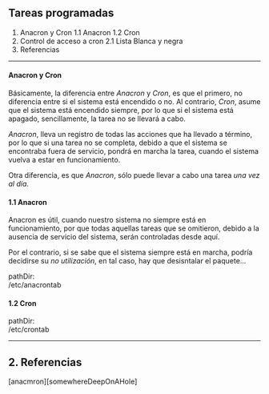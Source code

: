## Tareas programadas

1. Anacron y Cron
	1.1 Anacron
	1.2 Cron
2. Control de acceso a cron
	2.1 Lista Blanca y negra
7. Referencias

---
#### Anacron y Cron

Básicamente, la diferencia entre _Anacron_ y _Cron_, es que el primero, no
diferencia entre si el sistema está encendido o no. Al contrario, _Cron_, asume
que el sistema está encendido siempre, por lo que si el sistema está apagado,
sencillamente, la tarea no se llevará a cabo.

_Anacron_, lleva un registro de todas las acciones que ha llevado a término,
por lo que si una tarea no se completa, debido a que el sistema se encontraba 
fuera de servicio, pondrá en marcha la tarea, cuando el sistema vuelva a estar
en funcionamiento.

Otra diferencia, es que _Anacron_, sólo puede llevar a cabo una tarea _una vez al
día_.

#### 1.1 Anacron

Anacron es útil, cuando nuestro sistema no siempre está en funcionamiento, por que
todas aquellas tareas que se omitieron, debido a la ausencia de servicio del sistema,
serán controladas desde aquí.

Por el contrario, si se sabe que el sistema siempre está en marcha, podría decidirse
su _no utilización_, en tal caso, hay que desisntalar el paquete...

pathDir:  
		/etc/anacrontab  

#### 1.2 Cron



pathDir:  
		/etc/crontab

---

## 2. Referencias
[anacmron][somewhereDeepOnAHole]
